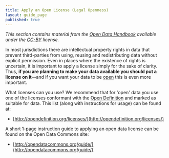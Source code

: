 ```yaml
---
title: Apply an Open License (Legal Openness)
layout: guide_page
published: true
---
```

_This section contains material from the [Open Data Handbook](http://opendatahandbook.org/) available under the [CC-BY](http://creativecommons.org/licenses/by/3.0/) license._

In most jurisdictions there are intellectual property rights in data that prevent third-parties from using, reusing and redistributing data without explicit permission. Even in places where the existence of rights is uncertain, it is important to apply a license simply for the sake of clarity. Thus, **if you are planning to make your data available you should put a license on it**&mdash;and if you want your data to be [open](http://opendefinition.org/) this is even more important.

What licenses can you use? We recommend that for 'open' data you use one of the licenses conformant with the [Open Definition](http://opendefinition.org/) and marked as suitable for data. This list (along with instructions for usage) can be found at:

- [http://opendefinition.org/licenses/](http://opendefinition.org/licenses/)

A short 1-page instruction guide to applying an open data license can be found on the Open Data Commons site:

- [http://opendatacommons.org/guide/](http://opendatacommons.org/guide/)
